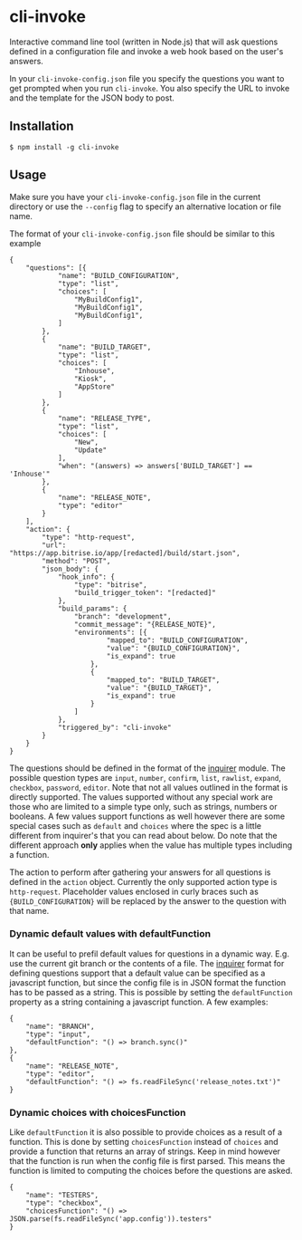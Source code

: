 # cli-invoke
Interactive command line tool (written in Node.js) that will ask questions defined in a configuration file and invoke a web hook based on the user's answers.

In your `cli-invoke-config.json` file you specify the questions you want to get prompted when you run `cli-invoke`. You also specify the URL to invoke and the template for the JSON body to post.

## Installation

```
$ npm install -g cli-invoke
```

## Usage
Make sure you have your `cli-invoke-config.json` file in the current directory or use the `--config` flag to specify an alternative location or file name.

The format of your `cli-invoke-config.json` file should be similar to this example
```
{
    "questions": [{
            "name": "BUILD_CONFIGURATION",
            "type": "list",
            "choices": [
                "MyBuildConfig1",
                "MyBuildConfig1",
                "MyBuildConfig1",
            ]
        },
        {
            "name": "BUILD_TARGET",
            "type": "list",
            "choices": [
                "Inhouse",
                "Kiosk",
                "AppStore"
            ]
        },
        {
            "name": "RELEASE_TYPE",
            "type": "list",
            "choices": [
                "New",
                "Update"
            ],
            "when": "(answers) => answers['BUILD_TARGET'] == 'Inhouse'"
        },
        {
            "name": "RELEASE_NOTE",
            "type": "editor"
        }
    ],
    "action": {
        "type": "http-request",
        "url": "https://app.bitrise.io/app/[redacted]/build/start.json",
        "method": "POST",
        "json_body": {
            "hook_info": {
                "type": "bitrise",
                "build_trigger_token": "[redacted]"
            },
            "build_params": {
                "branch": "development",
                "commit_message": "{RELEASE_NOTE}",
                "environments": [{
                        "mapped_to": "BUILD_CONFIGURATION",
                        "value": "{BUILD_CONFIGURATION}",
                        "is_expand": true
                    },
                    {
                        "mapped_to": "BUILD_TARGET",
                        "value": "{BUILD_TARGET}",
                        "is_expand": true
                    }
                ]
            },
            "triggered_by": "cli-invoke"
        }
    }
}
```

The questions should be defined in the format of the [inquirer](https://github.com/SBoudrias/Inquirer.js) module. The possible question types are `input`, `number`, `confirm`, `list`, `rawlist`, `expand`, `checkbox`, `password`, `editor`.
Note that not all values outlined in the format is directly supported. The values supported without any special work are those who are limited to a simple type only, such as strings, numbers or booleans.
A few values support functions as well however there are some special cases such as `default` and `choices` where the spec is a little different from inquirer's that you can read about below. Do note that the different approach **only** applies when the value has multiple types including a function.

The action to perform after gathering your answers for all questions is defined in the `action` object. Currently the only supported action type is `http-request`. Placeholder values enclosed in curly braces such as `{BUILD_CONFIGURATION}` will be replaced by the answer to the question with that name.

### Dynamic default values with defaultFunction
It can be useful to prefil default values for questions in a dynamic way. E.g. use the current git branch or the contents of a file. The [inquirer](https://github.com/SBoudrias/Inquirer.js) format for defining questions support that a default value can be specified as a javascript function, but since the config file is in JSON format the function has to be passed as a string. This is possible by setting the `defaultFunction` property as a string containing a javascript function. A few examples:

```
{
    "name": "BRANCH",
    "type": "input",
    "defaultFunction": "() => branch.sync()"
},
{
    "name": "RELEASE_NOTE",
    "type": "editor",
    "defaultFunction": "() => fs.readFileSync('release_notes.txt')"
}
```

### Dynamic choices with choicesFunction
Like `defaultFunction` it is also possible to provide choices as a result of a function. This is done by setting `choicesFunction` instead of `choices` and provide a function that returns an array of strings. Keep in mind however that the function is run when the config file is first parsed. This means the function is limited to computing the choices before the questions are asked.
```
{
    "name": "TESTERS",
    "type": "checkbox",
    "choicesFunction": "() => JSON.parse(fs.readFileSync('app.config')).testers"
}
```
